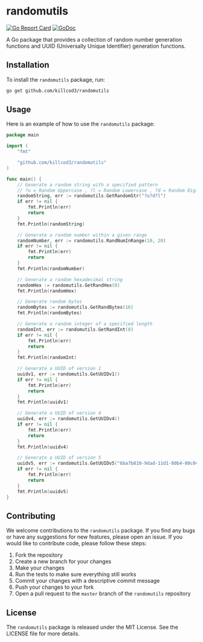 # randomutils

[![Go Report Card](https://goreportcard.com/badge/github.com/killcod3/randomutils)](https://goreportcard.com/report/github.com/killcod3/randomutils)
[![GoDoc](https://godoc.org/github.com/killcod3/randomutils?status.svg)](https://godoc.org/github.com/killcod3/randomutils)

A Go package that provides a collection of random number generation functions and UUID (Universally Unique Identifier) generation functions.

## Installation

To install the `randomutils` package, run:

```bash
go get github.com/killcod3/randomutils
```


## Usage

Here is an example of how to use the `randomutils` package:

```go
package main

import (
	"fmt"

	"github.com/killcod3/randomutils"
)

func main() {
	// Generate a random string with a specified pattern
	// ?u = Random Uppercase , ?l = Random Lowercase , ?d = Random Digit
	randomString, err := randomutils.GetRandomStr("?u?d?l")
	if err != nil {
		fmt.Println(err)
		return
	}
	fmt.Println(randomString)

	// Generate a random number within a given range
	randomNumber, err := randomutils.RandNumInRange(10, 20)
	if err != nil {
		fmt.Println(err)
		return
	}
	fmt.Println(randomNumber)

	// Generate a random hexadecimal string
	randomHex := randomutils.GetRandHex(8)
	fmt.Println(randomHex)

	// Generate random bytes
	randomBytes := randomutils.GetRandBytes(16)
	fmt.Println(randomBytes)

	// Generate a random integer of a specified length
	randomInt, err := randomutils.GetRandInt(8)
	if err != nil {
		fmt.Println(err)
		return
	}
	fmt.Println(randomInt)

	// Generate a UUID of version 1
	uuidv1, err := randomutils.GetUUIDv1()
	if err != nil {
		fmt.Println(err)
		return
	}
	fmt.Println(uuidv1)

	// Generate a UUID of version 4
	uuidv4, err := randomutils.GetUUIDv4()
	if err != nil {
		fmt.Println(err)
		return
	}
	fmt.Println(uuidv4)

	// Generate a UUID of version 5
	uuidv5, err := randomutils.GetUUIDv5("6ba7b810-9dad-11d1-80b4-00c04fd430c8", "example")
	if err != nil {
		fmt.Println(err)
		return
	}
	fmt.Println(uuidv5)
}
```

## Contributing

We welcome contributions to the `randomutils` package. If you find any bugs or have any suggestions for new features, please open an issue. If you would like to contribute code, please follow these steps:

1. Fork the repository
2. Create a new branch for your changes
3. Make your changes
4. Run the tests to make sure everything still works
5. Commit your changes with a descriptive commit message
6. Push your changes to your fork
7. Open a pull request to the `master` branch of the `randomutils` repository

## License

The `randomutils` package is released under the MIT License. See the LICENSE file for more details.
